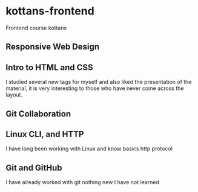 # kottans-frontend
Frontend course kottans
## Responsive Web Design

## Intro to HTML and CSS
I studied several new tags for myself and also liked the presentation of the material, it is very interesting to those who have never come across the layout.
## Git Collaboration

## Linux CLI, and HTTP
I have long been working with Linux and know  basics http protocol  
## Git and GitHub
I have already worked with git nothing new I have not learned
